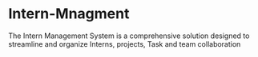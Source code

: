 # Intern-Mnagment
The Intern Management System is a comprehensive solution designed to streamline and organize Interns, projects, Task and team collaboration
